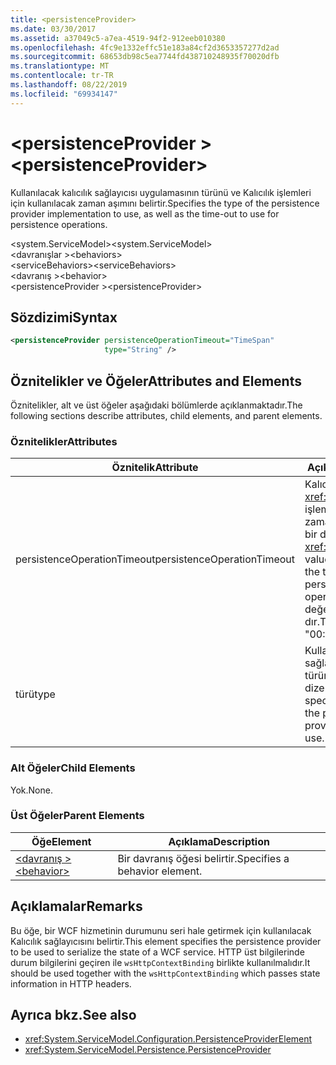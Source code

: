 ```yaml
---
title: <persistenceProvider>
ms.date: 03/30/2017
ms.assetid: a37049c5-a7ea-4519-94f2-912eeb010380
ms.openlocfilehash: 4fc9e1332effc51e183a84cf2d3653357277d2ad
ms.sourcegitcommit: 68653db98c5ea7744fd438710248935f70020dfb
ms.translationtype: MT
ms.contentlocale: tr-TR
ms.lasthandoff: 08/22/2019
ms.locfileid: "69934147"
---
```

# <a name="persistenceprovider"></a><span data-ttu-id="8aa32-101">\<persistenceProvider ></span><span class="sxs-lookup"><span data-stu-id="8aa32-101">\<persistenceProvider></span></span>
<span data-ttu-id="8aa32-102">Kullanılacak kalıcılık sağlayıcısı uygulamasının türünü ve Kalıcılık işlemleri için kullanılacak zaman aşımını belirtir.</span><span class="sxs-lookup"><span data-stu-id="8aa32-102">Specifies the type of the persistence provider implementation to use, as well as the time-out to use for persistence operations.</span></span>  
  
 <span data-ttu-id="8aa32-103">\<system.ServiceModel></span><span class="sxs-lookup"><span data-stu-id="8aa32-103">\<system.ServiceModel></span></span>  
<span data-ttu-id="8aa32-104">\<davranışlar ></span><span class="sxs-lookup"><span data-stu-id="8aa32-104">\<behaviors></span></span>  
<span data-ttu-id="8aa32-105">\<serviceBehaviors></span><span class="sxs-lookup"><span data-stu-id="8aa32-105">\<serviceBehaviors></span></span>  
<span data-ttu-id="8aa32-106">\<davranış ></span><span class="sxs-lookup"><span data-stu-id="8aa32-106">\<behavior></span></span>  
<span data-ttu-id="8aa32-107">\<persistenceProvider ></span><span class="sxs-lookup"><span data-stu-id="8aa32-107">\<persistenceProvider></span></span>  
  
## <a name="syntax"></a><span data-ttu-id="8aa32-108">Sözdizimi</span><span class="sxs-lookup"><span data-stu-id="8aa32-108">Syntax</span></span>  
  
```xml  
<persistenceProvider persistenceOperationTimeout="TimeSpan"
                     type="String" />
```  
  
## <a name="attributes-and-elements"></a><span data-ttu-id="8aa32-109">Öznitelikler ve Öğeler</span><span class="sxs-lookup"><span data-stu-id="8aa32-109">Attributes and Elements</span></span>  
 <span data-ttu-id="8aa32-110">Öznitelikler, alt ve üst öğeler aşağıdaki bölümlerde açıklanmaktadır.</span><span class="sxs-lookup"><span data-stu-id="8aa32-110">The following sections describe attributes, child elements, and parent elements.</span></span>  
  
### <a name="attributes"></a><span data-ttu-id="8aa32-111">Öznitelikler</span><span class="sxs-lookup"><span data-stu-id="8aa32-111">Attributes</span></span>  
  
|<span data-ttu-id="8aa32-112">Öznitelik</span><span class="sxs-lookup"><span data-stu-id="8aa32-112">Attribute</span></span>|<span data-ttu-id="8aa32-113">Açıklama</span><span class="sxs-lookup"><span data-stu-id="8aa32-113">Description</span></span>|  
|---------------|-----------------|  
|<span data-ttu-id="8aa32-114">persistenceOperationTimeout</span><span class="sxs-lookup"><span data-stu-id="8aa32-114">persistenceOperationTimeout</span></span>|<span data-ttu-id="8aa32-115">Kalıcılık <xref:System.TimeSpan> işlemleri için kullanılan zaman aşımını belirten bir değer.</span><span class="sxs-lookup"><span data-stu-id="8aa32-115">A <xref:System.TimeSpan> value that specifies the time-out used for persistence operations.</span></span> <span data-ttu-id="8aa32-116">Varsayılan değer "00:00:30" dır.</span><span class="sxs-lookup"><span data-stu-id="8aa32-116">The default is "00:00:30".</span></span>|  
|<span data-ttu-id="8aa32-117">türü</span><span class="sxs-lookup"><span data-stu-id="8aa32-117">type</span></span>|<span data-ttu-id="8aa32-118">Kullanılacak kalıcılık sağlayıcısı fabrikası türünü belirten bir dize.</span><span class="sxs-lookup"><span data-stu-id="8aa32-118">A string that specifies the type of the persistence provider factory to use.</span></span>|  
  
### <a name="child-elements"></a><span data-ttu-id="8aa32-119">Alt Öğeler</span><span class="sxs-lookup"><span data-stu-id="8aa32-119">Child Elements</span></span>  
 <span data-ttu-id="8aa32-120">Yok.</span><span class="sxs-lookup"><span data-stu-id="8aa32-120">None.</span></span>  
  
### <a name="parent-elements"></a><span data-ttu-id="8aa32-121">Üst Öğeler</span><span class="sxs-lookup"><span data-stu-id="8aa32-121">Parent Elements</span></span>  
  
|<span data-ttu-id="8aa32-122">Öğe</span><span class="sxs-lookup"><span data-stu-id="8aa32-122">Element</span></span>|<span data-ttu-id="8aa32-123">Açıklama</span><span class="sxs-lookup"><span data-stu-id="8aa32-123">Description</span></span>|  
|-------------|-----------------|  
|[<span data-ttu-id="8aa32-124">\<davranış ></span><span class="sxs-lookup"><span data-stu-id="8aa32-124">\<behavior></span></span>](behavior-of-endpointbehaviors.md)|<span data-ttu-id="8aa32-125">Bir davranış öğesi belirtir.</span><span class="sxs-lookup"><span data-stu-id="8aa32-125">Specifies a behavior element.</span></span>|  
  
## <a name="remarks"></a><span data-ttu-id="8aa32-126">Açıklamalar</span><span class="sxs-lookup"><span data-stu-id="8aa32-126">Remarks</span></span>  
 <span data-ttu-id="8aa32-127">Bu öğe, bir WCF hizmetinin durumunu seri hale getirmek için kullanılacak Kalıcılık sağlayıcısını belirtir.</span><span class="sxs-lookup"><span data-stu-id="8aa32-127">This element specifies the persistence provider to be used to serialize the state of a WCF service.</span></span> <span data-ttu-id="8aa32-128">HTTP üst bilgilerinde durum bilgilerini geçiren ile `wsHttpContextBinding` birlikte kullanılmalıdır.</span><span class="sxs-lookup"><span data-stu-id="8aa32-128">It should be used together with the `wsHttpContextBinding` which passes state information in HTTP headers.</span></span>  
  
## <a name="see-also"></a><span data-ttu-id="8aa32-129">Ayrıca bkz.</span><span class="sxs-lookup"><span data-stu-id="8aa32-129">See also</span></span>

- <xref:System.ServiceModel.Configuration.PersistenceProviderElement>
- <xref:System.ServiceModel.Persistence.PersistenceProvider>
